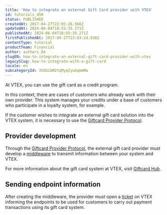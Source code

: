 ```yaml
---
title: 'How to integrate an external Gift Card provider with VTEX'
id: tutorials_450
status: PUBLISHED
createdAt: 2017-04-27T22:05:26.566Z
updatedAt: 2024-06-04T18:55:35.271Z
publishedAt: 2024-06-04T18:55:35.271Z
firstPublishedAt: 2017-04-27T23:03:24.938Z
contentType: tutorial
productTeam: Financial
author: authors_84
slugEN: how-to-integrate-an-external-gift-card-provider-with-vtex
legacySlug: how-to-integrate-with-a-gift-card
locale: en
subcategoryId: 3tDGibM2tqMyqIyukqmmMw
---
```


At VTEX, you can use the gift card as a credit program.

In this context, there are cases of customers who already work with their own provider. This system manages your credits under a base of customers who participate in a loyalty system, for example.

If the customer wishes to integrate an external gift card solution into the VTEX system, it is necessary to use the [Giftcard Provider Protocol](https://developers.vtex.com/docs/api-reference/giftcard-provider-protocol).

## Provider development

Through the [Giftcard Provider Protocol](https://developers.vtex.com/docs/api-reference/giftcard-provider-protocol), the external gift card provider must develop a [middleware](https://en.wikipedia.org/wiki/Middleware) to transmit information between your system and VTEX.

For more information about the gift card system at VTEX, visit [Giftcard Hub](https://developers.vtex.com/docs/api-reference/giftcard-hub-api).

## Sending endpoint information

After creating the middleware, the provider must open a [ticket](https://help.vtex.com/en/support) on VTEX informing the endpoints to be used for customers to carry out payment transactions using its gift card system.
